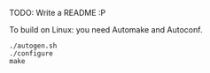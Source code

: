 TODO: Write a README :P

To build on Linux: you need Automake and Autoconf.
```
./autogen.sh
./configure
make
```
